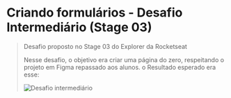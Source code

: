 # Criando formulários - Desafio Intermediário (Stage 03)

> Desafio proposto no Stage 03 do Explorer da Rocketseat
>
> Nesse desafio, o objetivo era criar uma página do zero, respeitando o projeto em Figma repassado aos alunos.
> o Resultado esperado era esse:
>
> ![Desafio intermediário](https://github.com/eltonmpereira/desafio-stage_03/assets/45856833/ed5c0c38-2326-4818-89b2-30cb9dc6596e)
